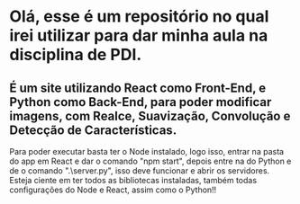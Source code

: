 # Olá, esse é um repositório no qual irei utilizar para dar minha aula na disciplina de PDI.

<h2>É um site utilizando React como Front-End, e Python como Back-End, para poder modificar imagens, com Realce, Suavização, Convolução e Detecção de Características.</h2>

Para poder executar basta ter o Node instalado, logo isso, entrar na pasta do app em React e dar o comando "npm start", depois entre na do Python e de o comando ".\server.py", isso deve funcionar e abrir os servidores.
Esteja ciente em ter todos as bibliotecas instaladas, também todas configurações do Node e React, assim como o Python!!
